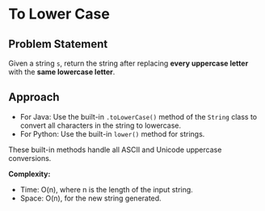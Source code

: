 # To Lower Case

## Problem Statement

Given a string `s`, return the string after replacing **every uppercase letter** with the **same lowercase letter**.

## Approach

- For Java: Use the built-in `.toLowerCase()` method of the `String` class to convert all characters in the string to lowercase.
- For Python: Use the built-in `lower()` method for strings.

These built-in methods handle all ASCII and Unicode uppercase conversions.

**Complexity:**  
- Time: O(n), where n is the length of the input string.  
- Space: O(n), for the new string generated.

